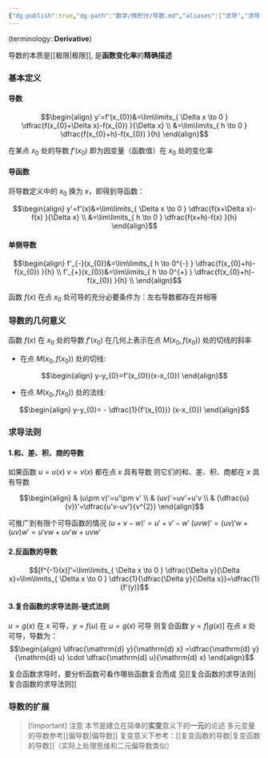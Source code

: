 ```yaml
---
{"dg-publish":true,"dg-path":"数学/微积分/导数.md","aliases":["求导","求导法则","可导"],"Level":2,"permalink":"/数学/微积分/导数/","dgPassFrontmatter":true,"noteIcon":"","created":"2024-05-21T15:20:28.159+08:00","updated":"2024-10-28T19:25:37.180+08:00"}
---
```


(terminology::**Derivative**)

导数的本质是[[极限\|极限]], 是**函数变化率**的**精确描述**
### 基本定义
#### 导数
$$\begin{align}
y'=f'(x_{0})&=\lim\limits_{ \Delta x \to 0 }  \dfrac{f(x_{0}+\Delta x)-f(x_{0}) }{\Delta x} \\
&=\lim\limits_{ h \to 0 }  \dfrac{f(x_{0}+h)-f(x_{0}) }{h}
\end{align}$$

在某点 $x_{0}$ 处的导数 $f'(x_{0})$ 即为因变量（函数值）在 $x_{0}$ 处的变化率

#### 导函数
将导数定义中的 $x_{0}$ 换为 $x$，即得到导函数：

$$\begin{align}
y'=f'(x)&=\lim\limits_{ \Delta x \to 0 }  \dfrac{f(x+\Delta x)-f(x) }{\Delta x} \\
&=\lim\limits_{ h \to 0 }  \dfrac{f(x+h)-f(x) }{h}
\end{align}$$

#### 单侧导数
$$\begin{align}
f'_{-}(x_{0})&=\lim\limits_{ h \to 0^{-} }  \dfrac{f(x_{0}+h)-f(x_{0}) }{h} \\
f'_{+}(x_{0})&=\lim\limits_{ h \to 0^{+} }  \dfrac{f(x_{0}+h)-f(x_{0}) }{h} \\
\end{align}$$

函数 $f(x)$ 在点 $x_{0}$ 处可导的充分必要条件为：左右导数都存在并相等

### 导数的几何意义
函数 $f(x)$ 在 $x_{0}$ 处的导数 $f'(x_{0})$ 在几何上表示在点 $M(x_{0},f(x_{0}))$ 处的切线的斜率

- 在点 $M(x_{0},f(x_{0}))$ 处的切线:

$$\begin{align}
y-y_{0}=f'(x_{0})(x-x_{0})
\end{align}$$

- 在点 $M(x_{0},f(x_{0}))$ 处的法线:

$$\begin{align}
y-y_{0}= - \dfrac{1}{f'(x_{0})} (x-x_{0})
\end{align}$$

### 求导法则
#### 1.和、差、积、商的导数
如果函数 $u=u(x)$  $v=v(x)$  都在点 $x$ 具有导数
则它们的和、差、积、商都在 $x$ 具有导数

$$\begin{align}
 & (u\pm v)'=u'\pm v' \\
 & (uv)'=uv'+u'v \\
 & (\dfrac{u}{v})'=\dfrac{u'v-uv'}{v^{2}}
\end{align}$$

可推广到有限个可导函数的情况
$(u+v-w )'=u'+v'-w'$
$(uvw )'=(uv)'w+(uv) w' =u'vw+uv'w+uvw'$
#### 2.反函数的导数

$$[f^{-1}(x)]'=\lim\limits_{ \Delta x \to 0 } \dfrac{\Delta y}{\Delta x}=\lim\limits_{ \Delta x \to 0 } \dfrac{1}{\dfrac{\Delta y}{\Delta x}}=\dfrac{1}{f'(y)}$$


#### 3.复合函数的求导法则-链式法则
$u=g(x)$ 在 $x$ 可导，$y=f(u)$ 在 $u=g(x)$ 可导
则复合函数 $y=f[g(x)]$ 在点 $x$ 处可导，导数为：
$$\begin{align}
\dfrac{\mathrm{d} y}{\mathrm{d} x} =\dfrac{\mathrm{d} y}{\mathrm{d} u} \cdot \dfrac{\mathrm{d} u}{\mathrm{d} x}    
\end{align}$$

复合函数求导时，要分析函数可看作哪些函数复合而成
见[[复合函数的求导法则\|复合函数的求导法则]]

### 导数的扩展
>[!important] 注意
>本节是建立在简单的**实变**意义下的**一元**的论述
>多元变量的导数参考[[偏导数\|偏导数]]
>复变意义下参考：[[复变函数的导数\|复变函数的导数]]（实际上处理思维和二元偏导数类似）

